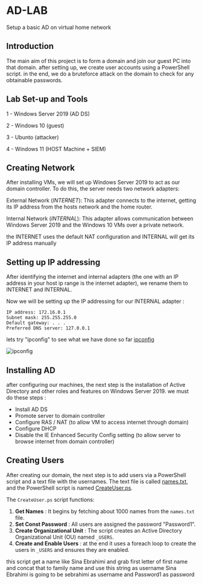 # AD-LAB
Setup a basic AD on virtual home network

## Introduction

The main aim of this project is to form a domain and join our guest PC into that domain. after setting up, we create user accounts using a PowerShell script. in the end, we do a bruteforce attack on the domain to check for any obtainable passwords. 

## Lab Set-up and Tools

1 - Windows Server 2019 (AD DS)

2 - Windows 10 (guest)

3 - Ubunto (attacker)

4 - Windows 11 (HOST Machine + SIEM)

## Creating Network

After installing VMs, we will set up Windows Server 2019 to act as our domain controller. To do this, the server needs two network adapters:

External Network (_INTERNET_): This adapter connects to the internet, getting its IP address from the hosts network and the home router.

Internal Network (_INTERNAL_): This adapter allows communication between Windows Server 2019 and the Windows 10 VMs over a private network.


the INTERNET uses the default NAT configuration and INTERNAL will get its IP address manually


## Setting up IP addressing

After identifying the internet and internal adapters (the one with an IP address in your host ip range is the internet adapter), we rename them to INTERNET and INTERNAL.

Now we will be setting up the IP addressing for our INTERNAL adapter :

    IP address: 172.16.0.1
    Subnet mask: 255.255.255.0
    Default gateway: . . .
    Preferred DNS server: 127.0.0.1

lets try "ipconfig" to see what we have done so far
[ipconfig](ipconfig.png)

![ipconfig](https://github.com/user-attachments/assets/4b8e5db7-b488-43f6-8f32-51026559ac53)

## Installing AD

after configuring our machines, the next step is the installation of Active Directory and other roles and features on Windows Server 2019.
we must do these steps :

* Install AD DS
* Promote server to domain controller
* Configure RAS / NAT (to allow VM to access internet through domain)
* Configure DHCP
* Disable the IE Enhanced Security Config setting (to allow server to browse internet from domain controller)


## Creating Users

After creating our domain, the next step is to add users via a PowerShell script and a text file with the usernames. The text file is called [names.txt](names.txt), and the PowerShell script is named [CreateUser.ps](CreateUser.ps). 

The `CreateUser.ps` script functions:

1. **Get Names** : It begins by fetching about 1000 names from the `names.txt` file.
2. **Set Const Password** : All users are assigned the password "Password1".
3. **Create Organizational Unit** : The script creates an Active Directory Organizational Unit (OU) named `_USERS`.
4. **Create and Enable Users** : at the end it uses a foreach loop to create the users in `_USERS` and ensures they are enabled.

this script get a name like Sina Ebrahimi and grab first letter of first name and concat that to family name and use this string as username
Sina Ebrahimi is going to be sebrahimi as username and Password1 as password









